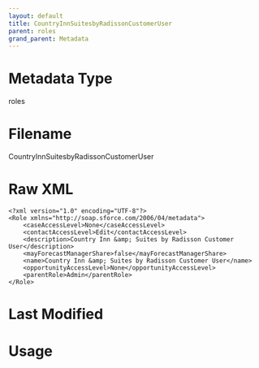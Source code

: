 ```yaml
---
layout: default
title: CountryInnSuitesbyRadissonCustomerUser
parent: roles
grand_parent: Metadata
---
```

# Metadata Type
roles


# Filename 
CountryInnSuitesbyRadissonCustomerUser


# Raw XML
```
<?xml version="1.0" encoding="UTF-8"?>
<Role xmlns="http://soap.sforce.com/2006/04/metadata">
    <caseAccessLevel>None</caseAccessLevel>
    <contactAccessLevel>Edit</contactAccessLevel>
    <description>Country Inn &amp; Suites by Radisson Customer User</description>
    <mayForecastManagerShare>false</mayForecastManagerShare>
    <name>Country Inn &amp; Suites by Radisson Customer User</name>
    <opportunityAccessLevel>None</opportunityAccessLevel>
    <parentRole>Admin</parentRole>
</Role>
```


# Last Modified


# Usage
